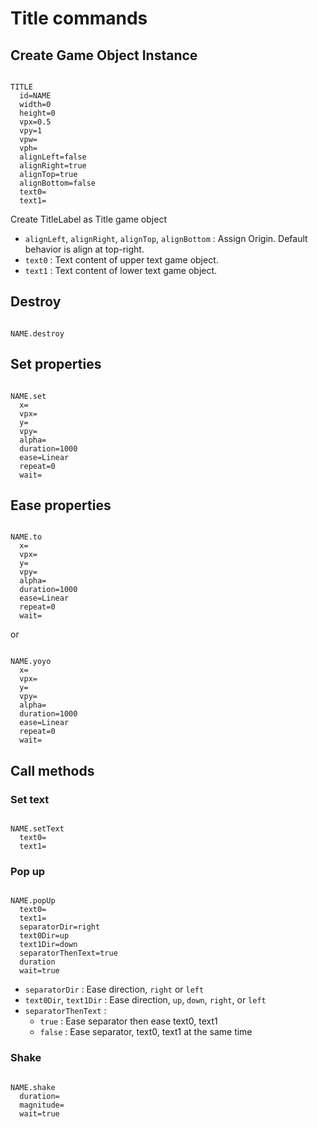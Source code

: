 # Title commands

## Create Game Object Instance

```

TITLE
  id=NAME
  width=0
  height=0  
  vpx=0.5
  vpy=1
  vpw=
  vph=
  alignLeft=false
  alignRight=true
  alignTop=true
  alignBottom=false
  text0=
  text1=

```

Create TitleLabel as Title game object

- `alignLeft`, `alignRight`, `alignTop`, `alignBottom` : Assign Origin. Default behavior is align at top-right.
- `text0` : Text content of upper text game object.
- `text1` : Text content of lower text game object.

## Destroy

```

NAME.destroy

```

## Set properties

```

NAME.set
  x=
  vpx=
  y=
  vpy=
  alpha=
  duration=1000
  ease=Linear
  repeat=0
  wait=

```

## Ease properties

```

NAME.to
  x=
  vpx=
  y=
  vpy=
  alpha=
  duration=1000
  ease=Linear
  repeat=0
  wait=
```

or

```

NAME.yoyo
  x=
  vpx=
  y=
  vpy=
  alpha=
  duration=1000
  ease=Linear
  repeat=0
  wait=

```

## Call methods

### Set text

```

NAME.setText
  text0=
  text1=

```

### Pop up

```

NAME.popUp
  text0=
  text1=
  separatorDir=right
  text0Dir=up
  text1Dir=down
  separatorThenText=true
  duration
  wait=true

```

- `separatorDir` : Ease direction, `right` or `left`
- `text0Dir`, `text1Dir` : Ease direction, `up`, `down`, `right`, or `left`
- `separatorThenText` :
    - `true` : Ease separator then ease text0, text1
    - `false` : Ease separator, text0, text1 at the same time


### Shake

```

NAME.shake
  duration=
  magnitude=
  wait=true

```
